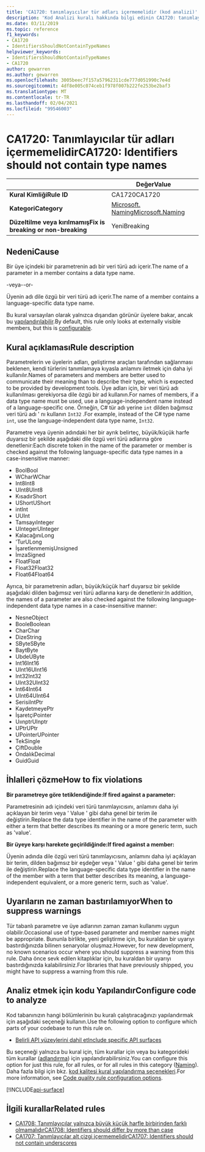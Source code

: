 ```yaml
---
title: 'CA1720: tanımlayıcılar tür adları içermemelidir (kod analizi)'
description: 'Kod Analizi kuralı hakkında bilgi edinin CA1720: tanımlayıcılar tür adları içermemelidir'
ms.date: 03/11/2019
ms.topic: reference
f1_keywords:
- CA1720
- IdentifiersShouldNotContainTypeNames
helpviewer_keywords:
- IdentifiersShouldNotContainTypeNames
- CA1720
author: gewarren
ms.author: gewarren
ms.openlocfilehash: 3005beec7f157a57962311cde777d051990c7e4d
ms.sourcegitcommit: 4df8e005c074ceb1f978f007b222fe253be2baf3
ms.translationtype: MT
ms.contentlocale: tr-TR
ms.lasthandoff: 02/04/2021
ms.locfileid: "99546003"
---
```

# <a name="ca1720-identifiers-should-not-contain-type-names"></a><span data-ttu-id="c0f5f-103">CA1720: Tanımlayıcılar tür adları içermemelidir</span><span class="sxs-lookup"><span data-stu-id="c0f5f-103">CA1720: Identifiers should not contain type names</span></span>

| | <span data-ttu-id="c0f5f-104">Değer</span><span class="sxs-lookup"><span data-stu-id="c0f5f-104">Value</span></span> |
|-|-|
| <span data-ttu-id="c0f5f-105">**Kural Kimliği**</span><span class="sxs-lookup"><span data-stu-id="c0f5f-105">**Rule ID**</span></span> |<span data-ttu-id="c0f5f-106">CA1720</span><span class="sxs-lookup"><span data-stu-id="c0f5f-106">CA1720</span></span>|
| <span data-ttu-id="c0f5f-107">**Kategori**</span><span class="sxs-lookup"><span data-stu-id="c0f5f-107">**Category**</span></span> |[<span data-ttu-id="c0f5f-108">Microsoft. Naming</span><span class="sxs-lookup"><span data-stu-id="c0f5f-108">Microsoft.Naming</span></span>](naming-warnings.md)|
| <span data-ttu-id="c0f5f-109">**Düzeltilme veya kırılmamış**</span><span class="sxs-lookup"><span data-stu-id="c0f5f-109">**Fix is breaking or non-breaking**</span></span> |<span data-ttu-id="c0f5f-110">Yeni</span><span class="sxs-lookup"><span data-stu-id="c0f5f-110">Breaking</span></span>|

## <a name="cause"></a><span data-ttu-id="c0f5f-111">Nedeni</span><span class="sxs-lookup"><span data-stu-id="c0f5f-111">Cause</span></span>

<span data-ttu-id="c0f5f-112">Bir üye içindeki bir parametrenin adı bir veri türü adı içerir.</span><span class="sxs-lookup"><span data-stu-id="c0f5f-112">The name of a parameter in a member contains a data type name.</span></span>

<span data-ttu-id="c0f5f-113">-veya-</span><span class="sxs-lookup"><span data-stu-id="c0f5f-113">-or-</span></span>

<span data-ttu-id="c0f5f-114">Üyenin adı dile özgü bir veri türü adı içerir.</span><span class="sxs-lookup"><span data-stu-id="c0f5f-114">The name of a member contains a language-specific data type name.</span></span>

<span data-ttu-id="c0f5f-115">Bu kural varsayılan olarak yalnızca dışarıdan görünür üyelere bakar, ancak bu [yapılandırılabilir](#configure-code-to-analyze).</span><span class="sxs-lookup"><span data-stu-id="c0f5f-115">By default, this rule only looks at externally visible members, but this is [configurable](#configure-code-to-analyze).</span></span>

## <a name="rule-description"></a><span data-ttu-id="c0f5f-116">Kural açıklaması</span><span class="sxs-lookup"><span data-stu-id="c0f5f-116">Rule description</span></span>

<span data-ttu-id="c0f5f-117">Parametrelerin ve üyelerin adları, geliştirme araçları tarafından sağlanması beklenen, kendi türlerini tanımlamaya kıyasla anlamını iletmek için daha iyi kullanılır.</span><span class="sxs-lookup"><span data-stu-id="c0f5f-117">Names of parameters and members are better used to communicate their meaning than to describe their type, which is expected to be provided by development tools.</span></span> <span data-ttu-id="c0f5f-118">Üye adları için, bir veri türü adı kullanılması gerekiyorsa dile özgü bir ad kullanın.</span><span class="sxs-lookup"><span data-stu-id="c0f5f-118">For names of members, if a data type name must be used, use a language-independent name instead of a language-specific one.</span></span> <span data-ttu-id="c0f5f-119">Örneğin, C# tür adı yerine `int` dilden bağımsız veri türü adı ' nı kullanın `Int32` .</span><span class="sxs-lookup"><span data-stu-id="c0f5f-119">For example, instead of the C# type name `int`, use the language-independent data type name, `Int32`.</span></span>

<span data-ttu-id="c0f5f-120">Parametre veya üyenin adındaki her bir ayrık belirteç, büyük/küçük harfe duyarsız bir şekilde aşağıdaki dile özgü veri türü adlarına göre denetlenir:</span><span class="sxs-lookup"><span data-stu-id="c0f5f-120">Each discrete token in the name of the parameter or member is checked against the following language-specific data type names in a case-insensitive manner:</span></span>

- <span data-ttu-id="c0f5f-121">Bool</span><span class="sxs-lookup"><span data-stu-id="c0f5f-121">Bool</span></span>
- <span data-ttu-id="c0f5f-122">WChar</span><span class="sxs-lookup"><span data-stu-id="c0f5f-122">WChar</span></span>
- <span data-ttu-id="c0f5f-123">Int8</span><span class="sxs-lookup"><span data-stu-id="c0f5f-123">Int8</span></span>
- <span data-ttu-id="c0f5f-124">UInt8</span><span class="sxs-lookup"><span data-stu-id="c0f5f-124">UInt8</span></span>
- <span data-ttu-id="c0f5f-125">Kısadır</span><span class="sxs-lookup"><span data-stu-id="c0f5f-125">Short</span></span>
- <span data-ttu-id="c0f5f-126">UShort</span><span class="sxs-lookup"><span data-stu-id="c0f5f-126">UShort</span></span>
- <span data-ttu-id="c0f5f-127">int</span><span class="sxs-lookup"><span data-stu-id="c0f5f-127">Int</span></span>
- <span data-ttu-id="c0f5f-128">U</span><span class="sxs-lookup"><span data-stu-id="c0f5f-128">UInt</span></span>
- <span data-ttu-id="c0f5f-129">Tamsayı</span><span class="sxs-lookup"><span data-stu-id="c0f5f-129">Integer</span></span>
- <span data-ttu-id="c0f5f-130">UInteger</span><span class="sxs-lookup"><span data-stu-id="c0f5f-130">UInteger</span></span>
- <span data-ttu-id="c0f5f-131">Kalacağını</span><span class="sxs-lookup"><span data-stu-id="c0f5f-131">Long</span></span>
- <span data-ttu-id="c0f5f-132">'Tur</span><span class="sxs-lookup"><span data-stu-id="c0f5f-132">ULong</span></span>
- <span data-ttu-id="c0f5f-133">İşaretlenmemiş</span><span class="sxs-lookup"><span data-stu-id="c0f5f-133">Unsigned</span></span>
- <span data-ttu-id="c0f5f-134">İmza</span><span class="sxs-lookup"><span data-stu-id="c0f5f-134">Signed</span></span>
- <span data-ttu-id="c0f5f-135">Float</span><span class="sxs-lookup"><span data-stu-id="c0f5f-135">Float</span></span>
- <span data-ttu-id="c0f5f-136">Float32</span><span class="sxs-lookup"><span data-stu-id="c0f5f-136">Float32</span></span>
- <span data-ttu-id="c0f5f-137">Float64</span><span class="sxs-lookup"><span data-stu-id="c0f5f-137">Float64</span></span>

<span data-ttu-id="c0f5f-138">Ayrıca, bir parametrenin adları, büyük/küçük harf duyarsız bir şekilde aşağıdaki dilden bağımsız veri türü adlarına karşı de denetlenir:</span><span class="sxs-lookup"><span data-stu-id="c0f5f-138">In addition, the names of a parameter are also checked against the following language-independent data type names in a case-insensitive manner:</span></span>

- <span data-ttu-id="c0f5f-139">Nesne</span><span class="sxs-lookup"><span data-stu-id="c0f5f-139">Object</span></span>
- <span data-ttu-id="c0f5f-140">Boole</span><span class="sxs-lookup"><span data-stu-id="c0f5f-140">Boolean</span></span>
- <span data-ttu-id="c0f5f-141">Char</span><span class="sxs-lookup"><span data-stu-id="c0f5f-141">Char</span></span>
- <span data-ttu-id="c0f5f-142">Dize</span><span class="sxs-lookup"><span data-stu-id="c0f5f-142">String</span></span>
- <span data-ttu-id="c0f5f-143">SByte</span><span class="sxs-lookup"><span data-stu-id="c0f5f-143">SByte</span></span>
- <span data-ttu-id="c0f5f-144">Bayt</span><span class="sxs-lookup"><span data-stu-id="c0f5f-144">Byte</span></span>
- <span data-ttu-id="c0f5f-145">Ubde</span><span class="sxs-lookup"><span data-stu-id="c0f5f-145">UByte</span></span>
- <span data-ttu-id="c0f5f-146">Int16</span><span class="sxs-lookup"><span data-stu-id="c0f5f-146">Int16</span></span>
- <span data-ttu-id="c0f5f-147">UInt16</span><span class="sxs-lookup"><span data-stu-id="c0f5f-147">UInt16</span></span>
- <span data-ttu-id="c0f5f-148">Int32</span><span class="sxs-lookup"><span data-stu-id="c0f5f-148">Int32</span></span>
- <span data-ttu-id="c0f5f-149">UInt32</span><span class="sxs-lookup"><span data-stu-id="c0f5f-149">UInt32</span></span>
- <span data-ttu-id="c0f5f-150">Int64</span><span class="sxs-lookup"><span data-stu-id="c0f5f-150">Int64</span></span>
- <span data-ttu-id="c0f5f-151">UInt64</span><span class="sxs-lookup"><span data-stu-id="c0f5f-151">UInt64</span></span>
- <span data-ttu-id="c0f5f-152">Serisi</span><span class="sxs-lookup"><span data-stu-id="c0f5f-152">IntPtr</span></span>
- <span data-ttu-id="c0f5f-153">Kaydetmeye</span><span class="sxs-lookup"><span data-stu-id="c0f5f-153">Ptr</span></span>
- <span data-ttu-id="c0f5f-154">İşaretçi</span><span class="sxs-lookup"><span data-stu-id="c0f5f-154">Pointer</span></span>
- <span data-ttu-id="c0f5f-155">Uıınptr</span><span class="sxs-lookup"><span data-stu-id="c0f5f-155">UInptr</span></span>
- <span data-ttu-id="c0f5f-156">UPtr</span><span class="sxs-lookup"><span data-stu-id="c0f5f-156">UPtr</span></span>
- <span data-ttu-id="c0f5f-157">UPointer</span><span class="sxs-lookup"><span data-stu-id="c0f5f-157">UPointer</span></span>
- <span data-ttu-id="c0f5f-158">Tek</span><span class="sxs-lookup"><span data-stu-id="c0f5f-158">Single</span></span>
- <span data-ttu-id="c0f5f-159">Çift</span><span class="sxs-lookup"><span data-stu-id="c0f5f-159">Double</span></span>
- <span data-ttu-id="c0f5f-160">Ondalık</span><span class="sxs-lookup"><span data-stu-id="c0f5f-160">Decimal</span></span>
- <span data-ttu-id="c0f5f-161">Guid</span><span class="sxs-lookup"><span data-stu-id="c0f5f-161">Guid</span></span>

## <a name="how-to-fix-violations"></a><span data-ttu-id="c0f5f-162">İhlalleri çözme</span><span class="sxs-lookup"><span data-stu-id="c0f5f-162">How to fix violations</span></span>

<span data-ttu-id="c0f5f-163">**Bir parametreye göre tetiklendiğinde:**</span><span class="sxs-lookup"><span data-stu-id="c0f5f-163">**If fired against a parameter:**</span></span>

<span data-ttu-id="c0f5f-164">Parametresinin adı içindeki veri türü tanımlayıcısını, anlamını daha iyi açıklayan bir terim veya ' Value ' gibi daha genel bir terim ile değiştirin.</span><span class="sxs-lookup"><span data-stu-id="c0f5f-164">Replace the data type identifier in the name of the parameter with either a term that better describes its meaning or a more generic term, such as 'value'.</span></span>

<span data-ttu-id="c0f5f-165">**Bir üyeye karşı harekete geçirildiğinde:**</span><span class="sxs-lookup"><span data-stu-id="c0f5f-165">**If fired against a member:**</span></span>

<span data-ttu-id="c0f5f-166">Üyenin adında dile özgü veri türü tanımlayıcısını, anlamını daha iyi açıklayan bir terim, dilden bağımsız bir eşdeğer veya ' Value ' gibi daha genel bir terim ile değiştirin.</span><span class="sxs-lookup"><span data-stu-id="c0f5f-166">Replace the language-specific data type identifier in the name of the member with a term that better describes its meaning, a language-independent equivalent, or a more generic term, such as 'value'.</span></span>

## <a name="when-to-suppress-warnings"></a><span data-ttu-id="c0f5f-167">Uyarıların ne zaman bastırılamıyor</span><span class="sxs-lookup"><span data-stu-id="c0f5f-167">When to suppress warnings</span></span>

<span data-ttu-id="c0f5f-168">Tür tabanlı parametre ve üye adlarının zaman zaman kullanımı uygun olabilir.</span><span class="sxs-lookup"><span data-stu-id="c0f5f-168">Occasional use of type-based parameter and member names might be appropriate.</span></span> <span data-ttu-id="c0f5f-169">Bununla birlikte, yeni geliştirme için, bu kuraldan bir uyarıyı bastırdığınızda bilinen senaryolar oluşmaz.</span><span class="sxs-lookup"><span data-stu-id="c0f5f-169">However, for new development, no known scenarios occur where you should suppress a warning from this rule.</span></span> <span data-ttu-id="c0f5f-170">Daha önce sevk edilen kitaplıklar için, bu kuraldan bir uyarıyı bastırdığınızda kalabilirsiniz.</span><span class="sxs-lookup"><span data-stu-id="c0f5f-170">For libraries that have previously shipped, you might have to suppress a warning from this rule.</span></span>

## <a name="configure-code-to-analyze"></a><span data-ttu-id="c0f5f-171">Analiz etmek için kodu Yapılandır</span><span class="sxs-lookup"><span data-stu-id="c0f5f-171">Configure code to analyze</span></span>

<span data-ttu-id="c0f5f-172">Kod tabanınızın hangi bölümlerinin bu kuralı çalıştıracağınızı yapılandırmak için aşağıdaki seçeneği kullanın.</span><span class="sxs-lookup"><span data-stu-id="c0f5f-172">Use the following option to configure which parts of your codebase to run this rule on.</span></span>

- [<span data-ttu-id="c0f5f-173">Belirli API yüzeylerini dahil et</span><span class="sxs-lookup"><span data-stu-id="c0f5f-173">Include specific API surfaces</span></span>](#include-specific-api-surfaces)

<span data-ttu-id="c0f5f-174">Bu seçeneği yalnızca bu kural için, tüm kurallar için veya bu kategorideki tüm kurallar ([adlandırma](naming-warnings.md)) için yapılandırabilirsiniz.</span><span class="sxs-lookup"><span data-stu-id="c0f5f-174">You can configure this option for just this rule, for all rules, or for all rules in this category ([Naming](naming-warnings.md)).</span></span> <span data-ttu-id="c0f5f-175">Daha fazla bilgi için bkz. [kod kalitesi kural yapılandırma seçenekleri](../code-quality-rule-options.md).</span><span class="sxs-lookup"><span data-stu-id="c0f5f-175">For more information, see [Code quality rule configuration options](../code-quality-rule-options.md).</span></span>

[!INCLUDE[api-surface](~/includes/code-analysis/api-surface.md)]

## <a name="related-rules"></a><span data-ttu-id="c0f5f-176">İlgili kurallar</span><span class="sxs-lookup"><span data-stu-id="c0f5f-176">Related rules</span></span>

- [<span data-ttu-id="c0f5f-177">CA1708: Tanımlayıcılar yalnızca büyük küçük harfle birbirinden farklı olmamalıdır</span><span class="sxs-lookup"><span data-stu-id="c0f5f-177">CA1708: Identifiers should differ by more than case</span></span>](ca1708.md)
- [<span data-ttu-id="c0f5f-178">CA1707: Tanımlayıcılar alt çizgi içermemelidir</span><span class="sxs-lookup"><span data-stu-id="c0f5f-178">CA1707: Identifiers should not contain underscores</span></span>](ca1707.md)
